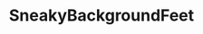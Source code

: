 ---
title: SneakyBackgroundFeet
crosslinks:
- pics
- tattoo
- funny
- Justrolledintotheshop
- nevertellmetheodds
- Kanye
- facepalm
- WhatsWrongWithYourDog
- popping
- mildlypenis
- crochet
- thisisus
- Catloaf
- MealPrepSunday
- mildlyinteresting
- southpark
- PNNBPS
- CrappyDesign
- aww
- mildlyinfuriating
---